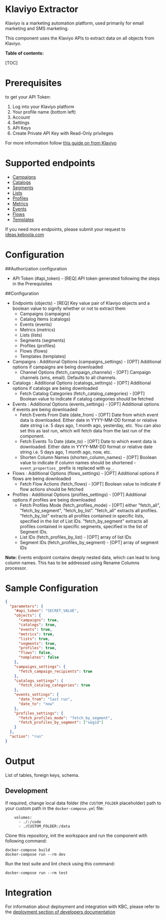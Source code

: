 Klaviyo Extractor
=============

Klaviyo is a marketing automation platform, used primarily for email marketing and SMS marketing.

This component uses the Klaviyo APIs to extract data on all objects from Klaviyo.

**Table of contents:**

[TOC]

Prerequisites
=============
to get your API Token:

1. Log into your Klaviyo platform
2. Your profile name (bottom left)
3. Account
4. Settings
5. API Keys
6. Create Private API Key with Read-Only privileges

For more information follow [this guide on from Klaviyo](https://developers.klaviyo.com/en/docs/retrieve_api_credentials)

Supported endpoints
===================

- [Campaigns](https://developers.klaviyo.com/en/v1-2/reference/get-campaigns)
- [Catalogs](https://developers.klaviyo.com/en/reference/get_catalog_items)
- [Segments](https://developers.klaviyo.com/en/reference/get_segments)
- [Lists](https://developers.klaviyo.com/en/reference/get_lists)
- [Profiles](https://developers.klaviyo.com/en/reference/get_profiles)
- [Metrics](https://developers.klaviyo.com/en/reference/get_metrics)
- [Events](https://developers.klaviyo.com/en/reference/get_events)
- [Flows](https://developers.klaviyo.com/en/reference/get_flows)
- [Templates](https://developers.klaviyo.com/en/reference/get_templates)



If you need more endpoints, please submit your request to
[ideas.keboola.com](https://ideas.keboola.com/)

Configuration
=============

##Authorization configuration

- API Token (#api_token) - [REQ] API token generated following the steps in the Prerequisites

##Configuration

- Endpoints (objects) - [REQ] Key value pair of Klaviyo objects and a boolean value to signify whether or not to extract them
  - Campaigns (campaigns)
  - Catalog Items (catalogs)
  - Events (events)
  - Metrics (metrics)
  - Lists (lists)
  - Segments (segments)
  - Profiles (profiles)
  - Flows (flows)
  - Templates (templates)
- Campaigns : Additional Options (campaigns_settings) - [OPT] Additional options if campaigns are being downloaded
  - Channel Options (fetch_campaign_channels) - [OPT] Campaign channels (sms, email). Defaults to all channels.
- Catalogs : Additional Options (catalogs_settings) - [OPT] Additional options if catalogs are being downloaded
  - Fetch Catalog Categories (fetch_catalog_categories) - [OPT] Boolean value to indicate if catalog categories should be fetched
- Events : Additional Options (events_settings) - [OPT] Additional options if events are being downloaded
  - Fetch Events From Date (date_from) - [OPT] Date from which event data is downloaded. Either date in YYYY-MM-DD format
    or relative date string i.e. 5 days ago, 1 month ago, yesterday, etc. You can also set this as last run, which will
    fetch data from the last run of the component.
  - Fetch Events To Date (date_to) - [OPT] Date to which event data is downloaded. Either date in YYYY-MM-DD format or
    relative date string i.e. 5 days ago, 1 month ago, now, etc.
  - Shorten Column Names (shorten_column_names) - [OPT] Boolean value to indicate if column names should be shortened - `event_properties_` prefix is replaced with `ep_`.
- Flows : Additional Options (flows_settings) - [OPT] Additional options if flows are being downloaded
  - Fetch Flow Actions (fetch_flows) - [OPT] Boolean value to indicate if flow actions should be fetched
- Profiles : Additional Options (profiles_settings) - [OPT] Additional options if profiles are being downloaded
  - Fetch Profiles Mode (fetch_profiles_mode) - [OPT] either "fetch_all", "fetch_by_segment", "fetch_by_list". 
"fetch_all" extracts all profiles.
"fetch_by_list" extracts all profiles contained in specific lists, specified in the list of List IDs.
"fetch_by_segment" extracts all profiles contained in specific segments, specified in the list of Segment IDs.        
  - List IDs (fetch_profiles_by_list) - [OPT] array of list IDs
  - Segment IDs (fetch_profiles_by_segment) - [OPT] array of segment IDs

**Note:** Events endpoint contains deeply nested data, which can lead to long column names. This has to be addressed using Rename Columns processor.

Sample Configuration
=============

```json
{
  "parameters": {
    "#api_token": "SECRET_VALUE",
    "objects": {
      "campaigns": true,
      "catalogs": true,
      "events": true,
      "metrics": true,
      "lists": true,
      "segments": true,
      "profiles": true,
      "flows": false,
      "templates": false
    },
    "campaigns_settings": {
      "fetch_campaign_recipients": true
    },
    "catalogs_settings": {
      "fetch_catalog_categories": true
    },
    "events_settings": {
      "date_from": "last run",
      "date_to": "now"
    },
    "profiles_settings": {
      "fetch_profiles_mode": "fetch_by_segment",
      "fetch_profiles_by_segment": ["segid"]
    }
  },
  "action": "run"
}
```

Output
======

List of tables, foreign keys, schema.

Development
-----------

If required, change local data folder (the `CUSTOM_FOLDER` placeholder) path to your custom path in
the `docker-compose.yml` file:

~~~~~~~~~~~~~~~~~~~~~~~~~~~~~~~~~~~~~~~~~~~~~~~~~~~~~~~~~~~~~~~~~~~~~~~~~~~~~~~~
    volumes:
      - ./:/code
      - ./CUSTOM_FOLDER:/data
~~~~~~~~~~~~~~~~~~~~~~~~~~~~~~~~~~~~~~~~~~~~~~~~~~~~~~~~~~~~~~~~~~~~~~~~~~~~~~~~

Clone this repository, init the workspace and run the component with following command:

~~~~~~~~~~~~~~~~~~~~~~~~~~~~~~~~~~~~~~~~~~~~~~~~~~~~~~~~~~~~~~~~~~~~~~~~~~~~~~~~
docker-compose build
docker-compose run --rm dev
~~~~~~~~~~~~~~~~~~~~~~~~~~~~~~~~~~~~~~~~~~~~~~~~~~~~~~~~~~~~~~~~~~~~~~~~~~~~~~~~

Run the test suite and lint check using this command:

~~~~~~~~~~~~~~~~~~~~~~~~~~~~~~~~~~~~~~~~~~~~~~~~~~~~~~~~~~~~~~~~~~~~~~~~~~~~~~~~
docker-compose run --rm test
~~~~~~~~~~~~~~~~~~~~~~~~~~~~~~~~~~~~~~~~~~~~~~~~~~~~~~~~~~~~~~~~~~~~~~~~~~~~~~~~

Integration
===========

For information about deployment and integration with KBC, please refer to the
[deployment section of developers documentation](https://developers.keboola.com/extend/component/deployment/)